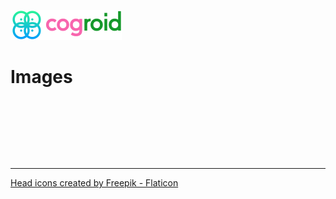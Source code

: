 [![cogroid.com](https://github.com/cogroid/resources/raw/main/images/banner/cogroid-48.png)](https://cogroid.com)

# Images

```







```

---
[Head icons created by Freepik - Flaticon](https://www.flaticon.com/free-icons/head)
